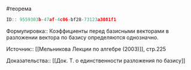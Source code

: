 #теорема

```javascript
ID:: 9559303b-47af-4c06-bf28-73123a3081f1
```

Формулировка:: Коэффициенты перед базисными векторами в разложении вектора по базису определяются однозначно.

Источник:: [[Мельникова Лекции по алгебре (2003)]], стр.225

Доказательства:: [[Док. Т. о единственности разложения по базису]]